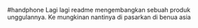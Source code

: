#handphone
Lagi lagi readme mengembangkan 
sebuah produk unggulannya.
Ke mungkinan nantinya di 
pasarkan di benua asia
